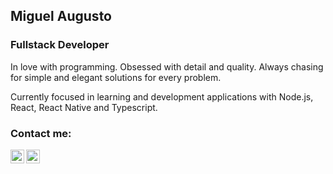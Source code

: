 ## Miguel Augusto

### Fullstack Developer

In love with programming. Obsessed with detail and quality. Always chasing for simple and elegant solutions for every problem.

Currently focused in learning and development applications with Node.js, React, React Native and Typescript.

### Contact me:

[<img align="left" alt="codeSTACKr | LinkedIn" width="22px" src="https://cdn.jsdelivr.net/npm/simple-icons@v3/icons/linkedin.svg" />][linkedin]
[<img align="left" alt="codeSTACKr | Instagram" width="22px" src="https://cdn.jsdelivr.net/npm/simple-icons@v3/icons/instagram.svg" />][instagram]

<br />
<br />

[mktsite]: https://www.mktnow.com.br/
[instagram]: https://instagram.com/miguelw_e
[linkedin]: https://www.linkedin.com/in/miguel-augusto/
